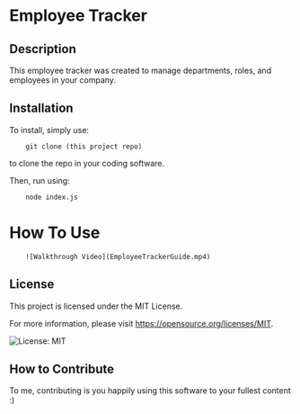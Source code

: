 
# Employee Tracker

## Description

This employee tracker was created to manage departments, roles, and employees in your  company.

## Installation

To install, simply use: 
    
        git clone (this project repo)

to clone the repo in your coding software. 

Then, run  using: 

        node index.js

# How To Use

        ![Walkthrough Video](EmployeeTrackerGuide.mp4)


## License

This project is licensed under the MIT License. 

For more information, please visit https://opensource.org/licenses/MIT.
    

![License: MIT](https://img.shields.io/badge/License-MIT-yellow.svg)


## How to Contribute

To me, contributing is you happily using this software to your fullest content :)
  
